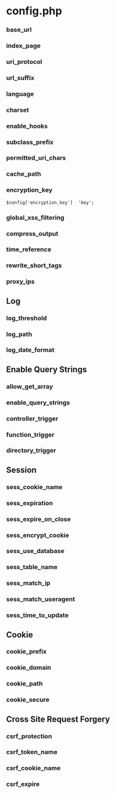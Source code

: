 # config.php
### base_url
### index_page
### uri_protocol
### url_suffix
### language
### charset
### enable_hooks
### subclass_prefix
### permitted_uri_chars

### cache_path
### encryption_key

    $config['encryption_key']  'key';

### global_xss_filtering
### compress_output
### time_reference
### rewrite_short_tags
### proxy_ips
## Log
### log_threshold
### log_path
### log_date_format

## Enable Query Strings
### allow_get_array
### enable_query_strings
### controller_trigger
### function_trigger
### directory_trigger

## Session
### sess_cookie_name
### sess_expiration
### sess_expire_on_close
### sess_encrypt_cookie
### sess_use_database
### sess_table_name
### sess_match_ip
### sess_match_useragent
### sess_time_to_update

## Cookie
### cookie_prefix
### cookie_domain
### cookie_path
### cookie_secure

## Cross Site Request Forgery
### csrf_protection
### csrf_token_name
### csrf_cookie_name
### csrf_expire
